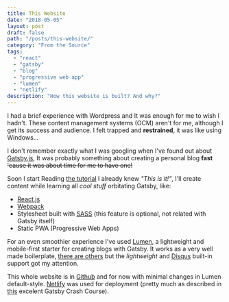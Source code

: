 ```yaml
---
title: This Website
date: "2018-05-05"
layout: post
draft: false
path: "/posts/this-website/"
category: "From the Source"
tags:
  - "react"
  - "gatsby"
  - "blog"
  - "progressive web app"
  - "lumen"
  - "netlify"
description: "How this website is built? And why?"
---
```


I had a brief experience with Wordpress and It was enough for me to wish I hadn't. These content management systems (OCM) aren't for me, although I get its success and audience. I felt trapped and **restrained**, it was like using Windows...

I don't remember exactly what I was googling when I've found out about [Gatsby.js](https://www.gatsbyjs.org/), It was probably something about creating a personal blog **fast** ~~'cause it was about time for me to have one!~~

Soon I start Reading [the tutorial](https://www.gatsbyjs.org/tutorial/) I already knew *"This is it!"*, I'll create content while learning all _cool stuff_ orbitating Gatsby, like:
- [React.js](https://reactjs.org/)
- [Webpack](https://webpack.js.org/)
- Stylesheet built with [SASS](https://sass-lang.com/) (this feature is optional, not related with Gatsby itself)
- Static PWA (Progressive Web Apps)

For an even smoothier experience I've used [Lumen](https://github.com/alxshelepenok/gatsby-starter-lumen), a lightweight and mobile-first starter for creating blogs with Gatsby. It works as a very well made boilerplate, [there are others](https://www.gatsbyjs.org/docs/gatsby-starters/) but the *lightweight* and [Disqus](https://disqus.com/) built-in support got my attention.

This whole website is in [Github](todo) and for now with minimal changes in Lumen default-style. [Netlify](https://www.netlify.com/) was used for deployment (pretty much as described in [this](https://www.youtube.com/watch?v=6YhqQ2ZW1sc) excelent Gatsby Crash Course).